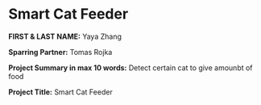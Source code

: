 # Smart Cat Feeder

**FIRST & LAST NAME:** Yaya Zhang

**Sparring Partner:** Tomas Rojka

**Project Summary in max 10 words:** Detect certain cat to give amounbt of food

**Project Title:** Smart Cat Feeder
